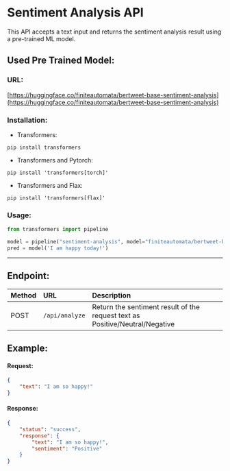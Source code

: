 # Sentiment Analysis API

This API accepts a text input and returns the sentiment analysis result using a pre-trained ML model.

## Used Pre Trained Model:

### URL:

[https://huggingface.co/finiteautomata/bertweet-base-sentiment-analysis](https://huggingface.co/finiteautomata/bertweet-base-sentiment-analysis)

### Installation:

- Transformers:

```
pip install transformers
```

- Transformers and Pytorch:

```
pip install 'transformers[torch]'
```

- Transformers and Flax:

```
pip install 'transformers[flax]'
```

### Usage:

```Python
from transformers import pipeline

model = pipeline("sentiment-analysis", model="finiteautomata/bertweet-base-sentiment-analysis")
pred = model('I am happy today!')
```

---

## Endpoint:

| Method | URL            | Description                                                                  |
| :----- | :------------- | :--------------------------------------------------------------------------- |
| POST   | `/api/analyze` | Return the sentiment result of the request text as Positive/Neutral/Negative |

## Example:

#### Request:

```json
{
	"text": "I am so happy!"
}
```

#### Response:

```json
{
	"status": "success",
	"response": {
		"text": "I am so happy!",
		"sentiment": "Positive"
	}
}
```
